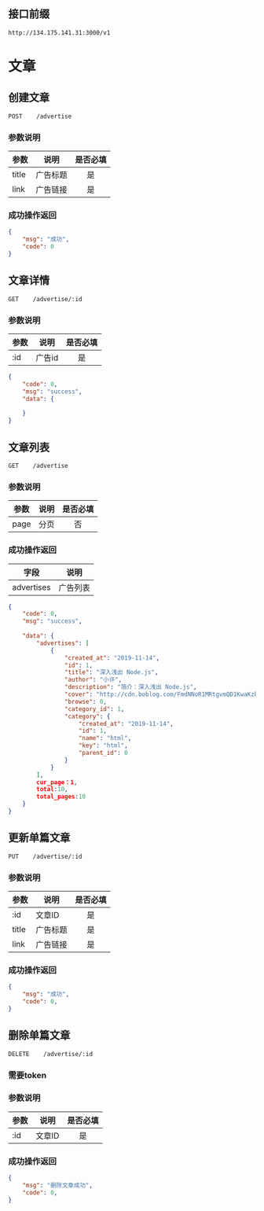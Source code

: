 ## 接口前缀
```shell
http://134.175.141.31:3000/v1
```

# 文章

## 创建文章
```
POST    /advertise
```

### 参数说明
参数 | 说明 | 是否必填
---|---|:---:
title | 广告标题 | 是
link | 广告链接 | 是

### 成功操作返回
```json
{
    "msg": "成功",
    "code": 0
}
```

## 文章详情
```
GET    /advertise/:id
```

### 参数说明
参数 | 说明 | 是否必填
---|---|:---:
:id | 广告id | 是

```json
{
    "code": 0,
    "msg": "success",
    "data": {
       
    }
}
```

## 文章列表
```
GET    /advertise
```

### 参数说明
参数 | 说明 | 是否必填
---|---|:---:
page | 分页 | 否

### 成功操作返回
字段 | 说明
---|---
advertises | 广告列表
```json
{
    "code": 0,
    "msg": "success",
  
    "data": {
        "advertises": [
            {
                "created_at": "2019-11-14",
                "id": 1,
                "title": "深入浅出 Node.js",
                "author": "小许",
                "description": "简介：深入浅出 Node.js",
                "cover": "http://cdn.boblog.com/FmdNNoR1MRtgvmQD1KwaKzbkL_i7",
                "browse": 0,
                "category_id": 1,
                "category": {
                    "created_at": "2019-11-14",
                    "id": 1,
                    "name": "html",
                    "key": "html",
                    "parent_id": 0
                }
            }
        ],
        cur_page：1,
        total:10,
        total_pages:10
    }
}
```

## 更新单篇文章
```
PUT    /advertise/:id
```

### 参数说明
参数 | 说明 | 是否必填
---|---|:---:
:id | 文章ID | 是
title | 广告标题 | 是
link | 广告链接 | 是


### 成功操作返回

```json
{
    "msg": "成功",
    "code": 0,
}
```

## 删除单篇文章
```
DELETE    /advertise/:id
```
### 需要token
### 参数说明
参数 | 说明 | 是否必填
---|---|:---:
:id | 文章ID | 是

### 成功操作返回

```json
{
    "msg": "删除文章成功",
    "code": 0,
}
```


